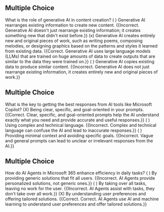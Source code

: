 ## Multiple Choice
What is the role of generative AI in content creation?
( ) Generative AI rearranges existing information to create new content. {{Incorrect. Generative AI doesn't just rearrange existing information; it creates something new that didn't exist before.}}
(x) Generative AI creates entirely new and original pieces of work, such as writing poems, composing melodies, or designing graphics based on the patterns and styles it learned from existing data. {{Correct. Generative AI uses large language models (LLMs) that are trained on huge amounts of data to create outputs that are similar to the data they were trained on.}}
( ) Generative AI copies existing data to produce similar content. {{Incorrect. Generative AI does not just rearrange existing information, it creates entirely new and original pieces of work.}}

## Multiple Choice
What is the key to getting the best responses from AI tools like Microsoft Copilot?
(X) Being clear, specific, and goal-oriented in your prompts. {{Correct. Clear, specific, and goal-oriented prompts help the AI understand exactly what you need and provide accurate and useful responses.}}
( ) Using complex and technical language. {{Incorrect. Complex and technical language can confuse the AI and lead to inaccurate responses.}}
( ) Providing minimal context and avoiding specific goals. {{Incorrect. Vague and general prompts can lead to unclear or irrelevant responses from the AI.}}

## Multiple Choice
How do AI Agents in Microsoft 365 enhance efficiency in daily tasks?
( ) By providing generic solutions that fit all users. {{Incorrect. AI Agents provide personalized solutions, not generic ones.}}
( ) By taking over all tasks, leaving no work for the user. {{IIncorrect. AI Agents assist with tasks, they don't take over all work.}}
(X) By understanding user preferences and offering tailored solutions. {{Correct. Correct. AI Agents use AI and machine learning to understand user preferences and offer tailored solutions.}}